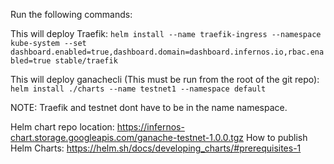 Run the following commands:

This will deploy Traefik:
```helm install --name traefik-ingress --namespace kube-system --set dashboard.enabled=true,dashboard.domain=dashboard.infernos.io,rbac.enabled=true stable/traefik```

This will deploy ganachecli (This must be run from the root of the git repo):
```helm install ./charts --name testnet1 --namespace default```

NOTE: Traefik and testnet dont have to be in the name namespace.

Helm chart repo location: https://infernos-chart.storage.googleapis.com/ganache-testnet-1.0.0.tgz
How to publish Helm Charts: https://helm.sh/docs/developing_charts/#prerequisites-1
